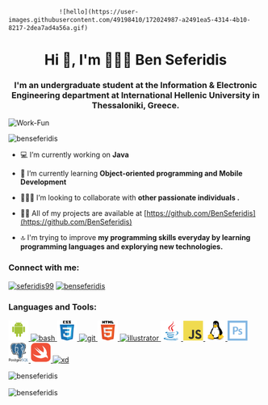                   ![hello](https://user-images.githubusercontent.com/49198410/172024987-a2491ea5-4314-4b10-8217-2dea7ad4a56a.gif)


<h1 align="center">Hi 👋, I'm 👨🏻‍💻 Ben Seferidis</h1>

<h3 align="center">I'm an undergraduate student at the Information & Electronic Engineering department at International Hellenic University in Thessaloniki, Greece.</h3>

![Work-Fun](https://user-images.githubusercontent.com/49198410/172024800-8e864826-b2e4-4663-a88e-c4362cbb242e.gif)




<p align="left"> <img src="https://komarev.com/ghpvc/?username=benseferidis&label=Profile%20views&color=0e75b6&style=flat" alt="benseferidis" /> </p>

- 💻 I’m currently working on **Java**

- 📖 I’m currently learning **Object-oriented programming and Mobile Development**

- 🙋🏻‍♂️ I’m looking to collaborate with **other passionate individuals .**

- 👨‍💻 All of my projects are available at [https://github.com/BenSeferidis](https://github.com/BenSeferidis)

- 🔝 I'm trying to improve **my programming skills everyday by learning programming languages and explorying new technologies.**

<h3 align="left">Connect with me:</h3>
<p align="left">
<a href="https://twitter.com/seferidis99" target="blank"><img align="center" src="https://raw.githubusercontent.com/rahuldkjain/github-profile-readme-generator/master/src/images/icons/Social/twitter.svg" alt="seferidis99" height="30" width="40" /></a>
<a href="https://linkedin.com/in/benseferidis" target="blank"><img align="center" src="https://raw.githubusercontent.com/rahuldkjain/github-profile-readme-generator/master/src/images/icons/Social/linked-in-alt.svg" alt="benseferidis" height="30" width="40" /></a>
</p>

<h3 align="left">Languages and Tools:</h3>
<p align="left"> <a href="https://developer.android.com" target="_blank" rel="noreferrer"> <img src="https://raw.githubusercontent.com/devicons/devicon/master/icons/android/android-original-wordmark.svg" alt="android" width="40" height="40"/> </a> <a href="https://www.gnu.org/software/bash/" target="_blank" rel="noreferrer"> <img src="https://www.vectorlogo.zone/logos/gnu_bash/gnu_bash-icon.svg" alt="bash" width="40" height="40"/> </a> <a href="https://www.w3schools.com/css/" target="_blank" rel="noreferrer"> <img src="https://raw.githubusercontent.com/devicons/devicon/master/icons/css3/css3-original-wordmark.svg" alt="css3" width="40" height="40"/> </a> <a href="https://git-scm.com/" target="_blank" rel="noreferrer"> <img src="https://www.vectorlogo.zone/logos/git-scm/git-scm-icon.svg" alt="git" width="40" height="40"/> </a> <a href="https://www.w3.org/html/" target="_blank" rel="noreferrer"> <img src="https://raw.githubusercontent.com/devicons/devicon/master/icons/html5/html5-original-wordmark.svg" alt="html5" width="40" height="40"/> </a> <a href="https://www.adobe.com/in/products/illustrator.html" target="_blank" rel="noreferrer"> <img src="https://www.vectorlogo.zone/logos/adobe_illustrator/adobe_illustrator-icon.svg" alt="illustrator" width="40" height="40"/> </a> <a href="https://www.java.com" target="_blank" rel="noreferrer"> <img src="https://raw.githubusercontent.com/devicons/devicon/master/icons/java/java-original.svg" alt="java" width="40" height="40"/> </a> <a href="https://developer.mozilla.org/en-US/docs/Web/JavaScript" target="_blank" rel="noreferrer"> <img src="https://raw.githubusercontent.com/devicons/devicon/master/icons/javascript/javascript-original.svg" alt="javascript" width="40" height="40"/> </a> <a href="https://www.linux.org/" target="_blank" rel="noreferrer"> <img src="https://raw.githubusercontent.com/devicons/devicon/master/icons/linux/linux-original.svg" alt="linux" width="40" height="40"/> </a> <a href="https://www.photoshop.com/en" target="_blank" rel="noreferrer"> <img src="https://raw.githubusercontent.com/devicons/devicon/master/icons/photoshop/photoshop-line.svg" alt="photoshop" width="40" height="40"/> </a> <a href="https://www.postgresql.org" target="_blank" rel="noreferrer"> <img src="https://raw.githubusercontent.com/devicons/devicon/master/icons/postgresql/postgresql-original-wordmark.svg" alt="postgresql" width="40" height="40"/> </a> <a href="https://developer.apple.com/swift/" target="_blank" rel="noreferrer"> <img src="https://raw.githubusercontent.com/devicons/devicon/master/icons/swift/swift-original.svg" alt="swift" width="40" height="40"/> </a> <a href="https://www.adobe.com/products/xd.html" target="_blank" rel="noreferrer"> <img src="https://cdn.worldvectorlogo.com/logos/adobe-xd.svg" alt="xd" width="40" height="40"/> </a> </p>

<p><img align="center" src="https://github-readme-stats.vercel.app/api/top-langs?username=benseferidis&show_icons=true&locale=en&layout=compact" alt="benseferidis" /></p>

<p><img align="center" src="https://github-readme-streak-stats.herokuapp.com/?user=benseferidis&" alt="benseferidis" /></p>


<!--
**BenSeferidis/BenSeferidis** is a ✨ _special_ ✨ repository because its `README.md` (this file) appears on your GitHub profile.

Here are some ideas to get you started:

- 🔭 I’m currently working on Java 
- 🌱 I’m currently learning Object-oriented programming and Mobile Development
-    I'm trying to improve my programming skills everyday by learning programming languages and explorying new technologies.
- 👯 I’m looking to collaborate with other passionate individuals . 
- 🤔 I’m looking for help with ...
- 💬 Ask me about ...
- 📫 How to reach me: ...
- 😄 Pronouns: ...
- ⚡ Fun fact: ...
-->
 

